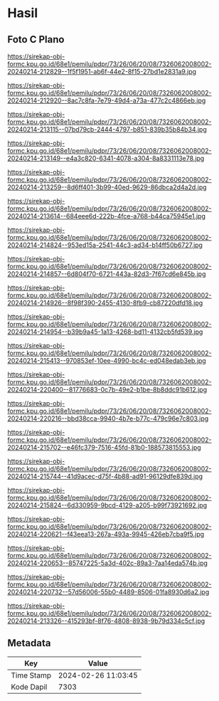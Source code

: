 # Hasil

## Foto C Plano

https://sirekap-obj-formc.kpu.go.id/68e1/pemilu/pdpr/73/26/06/20/08/7326062008002-20240214-212829--1f5f1951-ab6f-44e2-8f15-27bd1e2831a9.jpg

https://sirekap-obj-formc.kpu.go.id/68e1/pemilu/pdpr/73/26/06/20/08/7326062008002-20240214-212920--8ac7c8fa-7e79-49d4-a73a-477c2c4866eb.jpg

https://sirekap-obj-formc.kpu.go.id/68e1/pemilu/pdpr/73/26/06/20/08/7326062008002-20240214-213115--07bd79cb-2444-4797-b851-839b35b84b34.jpg

https://sirekap-obj-formc.kpu.go.id/68e1/pemilu/pdpr/73/26/06/20/08/7326062008002-20240214-213149--e4a3c820-6341-4078-a304-8a8331113e78.jpg

https://sirekap-obj-formc.kpu.go.id/68e1/pemilu/pdpr/73/26/06/20/08/7326062008002-20240214-213259--8d6ff401-3b99-40ed-9629-86dbca2d4a2d.jpg

https://sirekap-obj-formc.kpu.go.id/68e1/pemilu/pdpr/73/26/06/20/08/7326062008002-20240214-213614--684eee6d-222b-4fce-a768-b44ca75945e1.jpg

https://sirekap-obj-formc.kpu.go.id/68e1/pemilu/pdpr/73/26/06/20/08/7326062008002-20240214-214824--953ed15a-2541-44c3-ad34-b14ff50b6727.jpg

https://sirekap-obj-formc.kpu.go.id/68e1/pemilu/pdpr/73/26/06/20/08/7326062008002-20240214-214857--6d804f70-6721-443a-82d3-7f67cd6e845b.jpg

https://sirekap-obj-formc.kpu.go.id/68e1/pemilu/pdpr/73/26/06/20/08/7326062008002-20240214-214926--8f98f390-2455-4130-8fb9-cb87220dfd18.jpg

https://sirekap-obj-formc.kpu.go.id/68e1/pemilu/pdpr/73/26/06/20/08/7326062008002-20240214-214954--b39b9a45-1a13-4268-bd11-4132cb5fd539.jpg

https://sirekap-obj-formc.kpu.go.id/68e1/pemilu/pdpr/73/26/06/20/08/7326062008002-20240214-215413--970853ef-10ee-4990-bc4c-ed048edab3eb.jpg

https://sirekap-obj-formc.kpu.go.id/68e1/pemilu/pdpr/73/26/06/20/08/7326062008002-20240214-220400--81776683-0c7b-49e2-b1be-8b8ddc91b612.jpg

https://sirekap-obj-formc.kpu.go.id/68e1/pemilu/pdpr/73/26/06/20/08/7326062008002-20240214-220216--bbd38cca-9940-4b7e-b77c-479c96e7c803.jpg

https://sirekap-obj-formc.kpu.go.id/68e1/pemilu/pdpr/73/26/06/20/08/7326062008002-20240214-215702--e46fc379-7516-45fd-81b0-188573815553.jpg

https://sirekap-obj-formc.kpu.go.id/68e1/pemilu/pdpr/73/26/06/20/08/7326062008002-20240214-215744--41d9acec-d75f-4b88-ad91-96129dfe839d.jpg

https://sirekap-obj-formc.kpu.go.id/68e1/pemilu/pdpr/73/26/06/20/08/7326062008002-20240214-215824--6d330959-9bcd-4129-a205-b99f73921692.jpg

https://sirekap-obj-formc.kpu.go.id/68e1/pemilu/pdpr/73/26/06/20/08/7326062008002-20240214-220621--f43eea13-267a-493a-9945-426eb7cba9f5.jpg

https://sirekap-obj-formc.kpu.go.id/68e1/pemilu/pdpr/73/26/06/20/08/7326062008002-20240214-220653--85747225-5a3d-402c-89a3-7aa14eda574b.jpg

https://sirekap-obj-formc.kpu.go.id/68e1/pemilu/pdpr/73/26/06/20/08/7326062008002-20240214-220732--57d56006-55b0-4489-8506-01fa8930d6a2.jpg

https://sirekap-obj-formc.kpu.go.id/68e1/pemilu/pdpr/73/26/06/20/08/7326062008002-20240214-213326--415293bf-8f76-4808-8938-9b79d334c5cf.jpg


## Metadata

| Key        | Value               |
| ---------- | ------------------- |
| Time Stamp | 2024-02-26 11:03:45 |
| Kode Dapil | 7303                |




